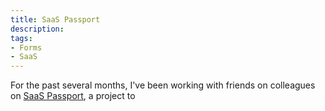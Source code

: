 ```yaml
---
title: SaaS Passport
description:
tags:
- Forms
- SaaS
---
```


For the past several months, I've been working with friends on colleagues on [SaaS Passport](https://saaspassport.com), a project to 
